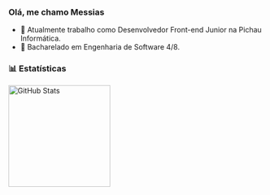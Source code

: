 ### Olá, me chamo Messias 

- 🔭 Atualmente trabalho como Desenvolvedor Front-end Junior na Pichau Informática.
- 🌱 Bacharelado em Engenharia de Software 4/8.

### 📊 Estatísticas

<p>
  <img 
    align="left" 
    alt="GitHub Stats" 
    height="200" 
    style="padding-right: 10px;" 
    src="https://github-readme-stats.vercel.app/api?username=messiaspichaujr&show_icons=true&theme=apprentice&include_all_commits=true&locale=pt-br" 
  />
</p>




